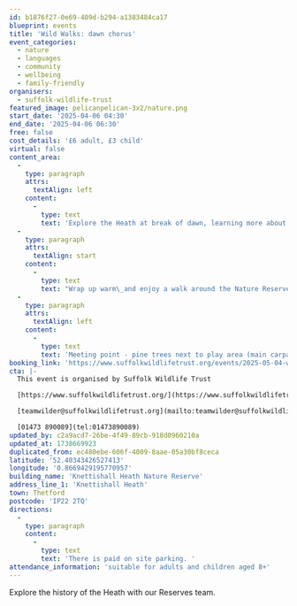 ```yaml
---
id: b1876f27-0e69-409d-b294-a1383484ca17
blueprint: events
title: 'Wild Walks: dawn chorus'
event_categories:
  - nature
  - languages
  - community
  - wellbeing
  - family-friendly
organisers:
  - suffolk-wildlife-trust
featured_image: pelicanpelican-3x2/nature.png
start_date: '2025-04-06 04:30'
end_date: '2025-04-06 06:30'
free: false
cost_details: '£6 adult, £3 child'
virtual: false
content_area:
  -
    type: paragraph
    attrs:
      textAlign: left
    content:
      -
        type: text
        text: 'Explore the Heath at break of dawn, learning more about the creatures that call our Nature Reserve home!'
  -
    type: paragraph
    attrs:
      textAlign: start
    content:
      -
        type: text
        text: "Wrap up warm\_and enjoy a walk around the Nature Reserve at what is usually a very unsociable hour! Light breakfast and refreshments to finish."
  -
    type: paragraph
    attrs:
      textAlign: left
    content:
      -
        type: text
        text: 'Meeting point - pine trees next to play area (main carpark) -IP22 2TQ'
booking_link: 'https://www.suffolkwildlifetrust.org/events/2025-05-04-wild-walks-dawn-chorus'
cta: |-
  This event is organised by Suffolk Wildlife Trust

  [https://www.suffolkwildlifetrust.org/](https://www.suffolkwildlifetrust.org/)

  [teamwilder@suffolkwildlifetrust.org](mailto:teamwilder@suffolkwildlifetrust.org)

  [01473 890089](tel:01473890089)
updated_by: c2a9acd7-26be-4f49-89cb-918d0960210a
updated_at: 1738669923
duplicated_from: ec480ebe-606f-4009-8aae-05a30bf8ceca
latitude: '52.40343426527413'
longitude: '0.8669429195770957'
building_name: 'Knettishall Heath Nature Reserve'
address_line_1: 'Knettishall Heath'
town: Thetford
postcode: 'IP22 2TQ'
directions:
  -
    type: paragraph
    content:
      -
        type: text
        text: 'There is paid on site parking. '
attendance_information: 'suitable for adults and children aged 8+'
---
```

Explore the history of the Heath with our Reserves team.